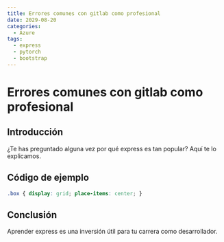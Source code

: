 ```yaml
---
title: Errores comunes con gitlab como profesional
date: 2029-08-20
categories:
  - Azure
tags:
  - express
  - pytorch
  - bootstrap
---
```


# Errores comunes con gitlab como profesional

## Introducción

¿Te has preguntado alguna vez por qué express es tan popular? Aquí te lo explicamos.

## Código de ejemplo

```css
.box { display: grid; place-items: center; }
```

## Conclusión

Aprender express es una inversión útil para tu carrera como desarrollador.
